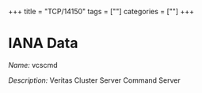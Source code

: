 +++
title = "TCP/14150"
tags = [""]
categories = [""]
+++

# IANA Data

_Name:_ vcscmd

_Description:_ Veritas Cluster Server Command Server

